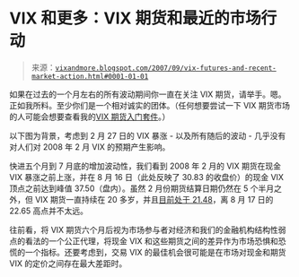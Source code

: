 <!--yml

类别: 未分类

日期: 2024-05-18 19:00:26

-->

# VIX 和更多：VIX 期货和最近的市场行动

> 来源：[`vixandmore.blogspot.com/2007/09/vix-futures-and-recent-market-action.html#0001-01-01`](http://vixandmore.blogspot.com/2007/09/vix-futures-and-recent-market-action.html#0001-01-01)

如果在过去的一个月左右的所有波动期间你一直在关注 VIX 期货，请举手。嗯。正如我所料。至少你们是一个相对诚实的团体。（任何想要尝试一下 VIX 期货市场的人可能会想要查看我的[VIX 期货入门套件](http://vixandmore.blogspot.com/2007/05/vix-futures-starter-kit.html)。）

以下图为背景，考虑到 2 月 27 日的 VIX 暴涨 - 以及所有随后的波动 - 几乎没有对人们对 2008 年 2 月 VIX 的预期产生影响。

快进五个月到 7 月底的增加波动性，我们看到 2008 年 2 月的 VIX 期货在现金 VIX 暴涨之前上涨，并在 8 月 16 日（此处反映了 30.83 的收盘价）的现金 VIX 顶点之前达到峰值 37.50（盘内）。虽然 2 月份期货结算日期仍然在 5 个半月之外，但 VIX 期货一直持续在 20 多岁，并且[目前处于 21.48](http://cfe.cboe.com/DelayedQuote/SSFQuote.aspx?ticker=VIX/G8)，离 8 月 17 日的 22.65 高点并不太远。

往前看，将 VIX 期货六个月后视为市场参与者对经济和我们的金融机构结构性弱点的看法的一个公正代理，将现金 VIX 和这些期货之间的差异作为市场恐惧和恐慌的一个指标。还要考虑到，交易 VIX 的最佳机会很可能是在市场对现金和期货 VIX 的定价之间存在最大差距时。
